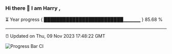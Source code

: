 ### Hi there 👋 I am Harry , 

⏳ Year progress { █████████████████████████▁▁▁▁▁ } 85.68 %

---

⏰ Updated on Thu, 09 Nov 2023 17:48:22 GMT

![Progress Bar CI](https://github.com/duykhang68/duykhang68/workflows/Progress%20Bar%20CI/badge.svg)
